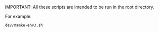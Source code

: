 
IMPORTANT: All these scripts are intended to be run in the root directory.

For example:

```bash
dev/mamke-env3.sh
```
